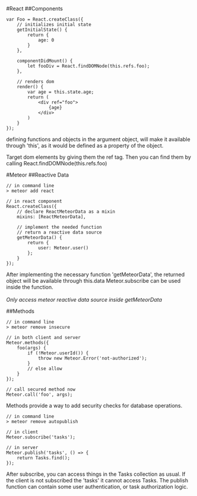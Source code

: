 #React
##Components

	var Foo = React.createClass({
		// initializes initial state
		getInitialState() {
			return {
				age: 0
			}
		},
		
		componentDidMount() {
			let fooDiv = React.findDOMNode(this.refs.foo);
		},
		
		// renders dom
		render() {
			var age = this.state.age;
			return (
				<div ref="foo">
					{age}
				</div>
			)
		}
	});
	
defining functions and objects in the argument object, will make it available through 'this', as it would be defined as a property of the object.

Target dom elements by giving them the ref tag. Then you can find them by calling React.findDOMNode(this.refs.foo)


#Meteor
##Reactive Data
	
	// in command line
	> meteor add react
	
	// in react component
	React.createClass({
		// declare ReactMeteorData as a mixin
		mixins: [ReactMeteorData],
		
		// implement the needed function
		// return a reactive data source
		getMeteorData() {
			return {
				user: Meteor.user()
			};
		}
	});
	
After implementing the necessary function 'getMeteorData', the returned object will be available through this.data
Meteor.subscribe can be used inside the function.
<br>
<br>*Only access meteor reactive data source inside getMeteorData*

##Methods
	
	// in command line
	> meteor remove insecure
	
	// in both client and server
	Meteor.methods({
		foo(args) {
			if (!Meteor.userId()) {
				throw new Meteor.Error('not-authorized');
			}
			// else allow
		}
	});
	
	// call secured method now
	Meteor.call('foo', args);
	
Methods provide a way to add security checks for database operations.

	// in command line
	> meteor remove autopublish
	
	// in client
	Meteor.subscribe('tasks');
	
	// in server
	Meteor.publish('tasks', () => {
		return Tasks.find();
	});
	
After subscribe, you can access things in the Tasks collection as usual. If the client is not subscribed the 'tasks' it cannot access Tasks. The publish function can contain some user authentication, or task authorization logic.